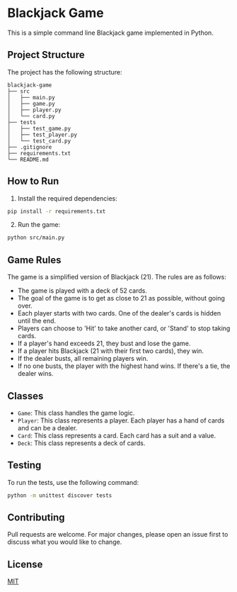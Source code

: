 # Blackjack Game

This is a simple command line Blackjack game implemented in Python.

## Project Structure

The project has the following structure:

```
blackjack-game
├── src
│   ├── main.py
│   ├── game.py
│   ├── player.py
│   └── card.py
├── tests
│   ├── test_game.py
│   ├── test_player.py
│   └── test_card.py
├── .gitignore
├── requirements.txt
└── README.md
```

## How to Run

1. Install the required dependencies:

```bash
pip install -r requirements.txt
```

2. Run the game:

```bash
python src/main.py
```

## Game Rules

The game is a simplified version of Blackjack (21). The rules are as follows:

- The game is played with a deck of 52 cards.
- The goal of the game is to get as close to 21 as possible, without going over.
- Each player starts with two cards. One of the dealer's cards is hidden until the end.
- Players can choose to 'Hit' to take another card, or 'Stand' to stop taking cards.
- If a player's hand exceeds 21, they bust and lose the game.
- If a player hits Blackjack (21 with their first two cards), they win.
- If the dealer busts, all remaining players win.
- If no one busts, the player with the highest hand wins. If there's a tie, the dealer wins.

## Classes

- `Game`: This class handles the game logic.
- `Player`: This class represents a player. Each player has a hand of cards and can be a dealer.
- `Card`: This class represents a card. Each card has a suit and a value.
- `Deck`: This class represents a deck of cards.

## Testing

To run the tests, use the following command:

```bash
python -m unittest discover tests
```

## Contributing

Pull requests are welcome. For major changes, please open an issue first to discuss what you would like to change.

## License

[MIT](https://choosealicense.com/licenses/mit/)